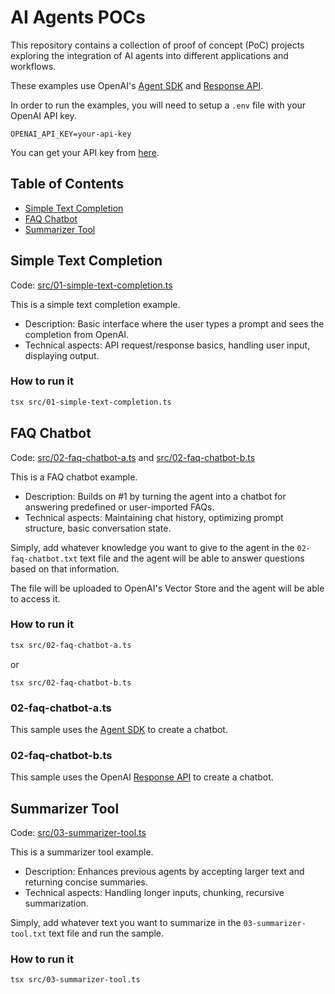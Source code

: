 # AI Agents POCs

This repository contains a collection of proof of concept (PoC) projects exploring the integration of AI agents into different applications and workflows.

These examples use OpenAI's [Agent SDK](https://openai.github.io/openai-agents-js/guides/agents/) and [Response API](https://platform.openai.com/docs/api-reference/responses).

In order to run the examples, you will need to setup a `.env` file with your OpenAI API key.

```
OPENAI_API_KEY=your-api-key
```

You can get your API key from [here](https://platform.openai.com/account/api-keys).

## Table of Contents

- [Simple Text Completion](#simple-text-completion)
- [FAQ Chatbot](#faq-chatbot)
- [Summarizer Tool](#summarizer-tool)

## Simple Text Completion

Code: [src/01-simple-text-completion.ts](./src/01-simple-text-completion.ts)

This is a simple text completion example.

- Description: Basic interface where the user types a prompt and sees the completion from OpenAI.
- Technical aspects: API request/response basics, handling user input, displaying output.

### How to run it

```bash
tsx src/01-simple-text-completion.ts
```

## FAQ Chatbot

Code: [src/02-faq-chatbot-a.ts](./src/02-faq-chatbot-a.ts) and [src/02-faq-chatbot-b.ts](./src/02-faq-chatbot-b.ts)

This is a FAQ chatbot example.

- Description: Builds on #1 by turning the agent into a chatbot for answering predefined or user-imported FAQs.
- Technical aspects: Maintaining chat history, optimizing prompt structure, basic conversation state.

Simply, add whatever knowledge you want to give to the agent in the `02-faq-chatbot.txt` text file and the agent will be able to answer questions based on that information.

The file will be uploaded to OpenAI's Vector Store and the agent will be able to access it.

### How to run it

```bash
tsx src/02-faq-chatbot-a.ts
```

or

```
tsx src/02-faq-chatbot-b.ts
```

### 02-faq-chatbot-a.ts

This sample uses the [Agent SDK](https://openai.github.io/openai-agents-js/guides/agents/) to create a chatbot.

### 02-faq-chatbot-b.ts

This sample uses the OpenAI [Response API](https://platform.openai.com/docs/api-reference/responses) to create a chatbot.

## Summarizer Tool

Code: [src/03-summarizer-tool.ts](./src/03-summarizer-tool.ts)

This is a summarizer tool example.

- Description: Enhances previous agents by accepting larger text and returning concise summaries.
- Technical aspects: Handling longer inputs, chunking, recursive summarization.

Simply, add whatever text you want to summarize in the `03-summarizer-tool.txt` text file and run the sample.  

### How to run it

```bash
tsx src/03-summarizer-tool.ts
```

